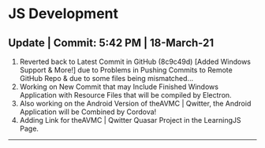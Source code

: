 # JS Development
**Update | Commit: 5:42 PM | 18-March-21**
------------------------------
1. Reverted back to Latest Commit in GitHub (8c9c49d) [Added Windows Support & More!] due to Problems in Pushing Commits to Remote GitHub Repo & due to some files being mismatched...
2. Working on New Commit that may Include Finished Windows Application with Resource Files that will be compiled by Electron.
3. Also working on the Android Version of theAVMC | Qwitter, the Android Application will be Combined by Cordova!
4. Adding Link for theAVMC | Qwitter Quasar Project in the LearningJS Page.
------------------------------